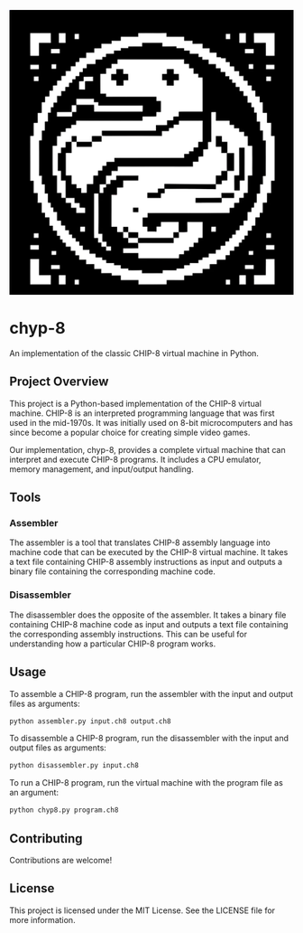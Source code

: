 ![Logo](logo/logo.webp)

# chyp-8
An implementation of the classic CHIP-8 virtual machine in Python.

## Project Overview
This project is a Python-based implementation of the CHIP-8 virtual machine. CHIP-8 is an interpreted programming language that was first used in the mid-1970s. It was initially used on 8-bit microcomputers and has since become a popular choice for creating simple video games.

Our implementation, chyp-8, provides a complete virtual machine that can interpret and execute CHIP-8 programs. It includes a CPU emulator, memory management, and input/output handling.

## Tools
### Assembler
The assembler is a tool that translates CHIP-8 assembly language into machine code that can be executed by the CHIP-8 virtual machine. It takes a text file containing CHIP-8 assembly instructions as input and outputs a binary file containing the corresponding machine code.

### Disassembler
The disassembler does the opposite of the assembler. It takes a binary file containing CHIP-8 machine code as input and outputs a text file containing the corresponding assembly instructions. This can be useful for understanding how a particular CHIP-8 program works.

## Usage
To assemble a CHIP-8 program, run the assembler with the input and output files as arguments:

```bash
python assembler.py input.ch8 output.ch8
```

To disassemble a CHIP-8 program, run the disassembler with the input and output files as arguments:

```bash
python disassembler.py input.ch8
```

To run a CHIP-8 program, run the virtual machine with the program file as an argument:

```bash
python chyp8.py program.ch8
```

## Contributing
Contributions are welcome!

## License
This project is licensed under the MIT License. See the LICENSE file for more information.
